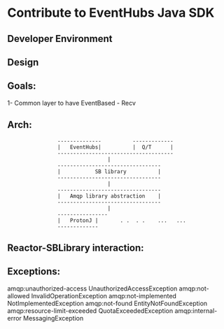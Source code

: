 Contribute to EventHubs Java SDK
================================

Developer Environment
---------------------






Design
------

Goals:
-----
1- Common layer to have EventBased - Recv



Arch:
----
					--------------			-------------
					|	EventHubs|			|  Q/T		|
					-------------------------------------
									|			
					---------------------------------
					|			SB library 			|
					---------------------------------				
									|
					---------------------------------
					|	Amqp library abstraction	|
					---------------------------------
									|
					----------------
					|	ProtonJ	|		. .  . .    ...   ...
					-------------

Reactor-SBLibrary interaction:
-----------------------------




Exceptions:
----------
amqp:unauthorized-access			UnauthorizedAccessException
amqp:not-allowed					InvalidOperationException
amqp:not-implemented				NotImplementedException
amqp:not-found						EntityNotFoundException
amqp:resource-limit-exceeded		QuotaExceededException
amqp:internal-error					MessagingException
